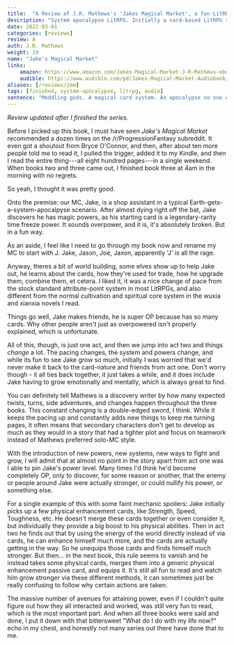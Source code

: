 ```yaml
---
title:  "A Review of J.R. Mathews's 'Jakes Magical Market', a fun LitRPG apocalypse romb with a card based system."
description: "System apocalypse LitRPG. Initially a card-based LitRPG system, Jake's Magical Market is a very fun read, just don't expect too much markets and expect a lot of chaotic shenanigans!"
date: 2022-03-01
categories: [reviews]
review: A
auth: J.R. Mathews
weight: 19
name: "Jake's Magical Market"
links:
    amazon: https://www.amazon.com/Jakes-Magical-Market-J-R-Mathews-ebook/dp/B09HWX11N9
    audible: https://www.audible.com/pd/Jakes-Magical-Market-Audiobook/B09MDMD85Z
aliases: [/reviews/jmm]
tags: [finished, system-apocalypse, litrpg, audio]
sentence: "Meddling gods. A magical card system. An apocalypse no one could have predicted."
---
```


*Review updated after I finished the series.*

Before I picked up this book, I must have seen *Jake's Magical Market* recommended a dozen times on the /r/ProgressionFantasy subreddit. It even got a shoutout from Bryce O'Connor, and then, after about ten more people told me to read it, I pulled the trigger, added it to my Kindle, and then I read the entire thing---all eight hundred pages---in a single weekend. When books two and three came out, I finished book three at 4am in the morning with no regrets.

So yeah, I thought it was pretty good.

Onto the premise: our MC, Jake, is a shop assistant in a typical Earth-gets-a-system-apocalpyse scenario. After almost dying right off the bat, Jake discovers he has magic powers, as his starting card is a legendary-rarity time freeze power. It sounds overpower, and it is, it's absolutely broken. But in a fun way. 

As an aside, I feel like I need to go through my book now and rename my MC to start with J. Jake, Jason, Joe, Jaxon, apparently 'J' is all the rage.

Anyway, theres a bit of world building, some elves show up to help Jake out, he learns about the cards, how they're used for trade, how he upgrade them, combine them, et cetera. I liked it, it was a nice change of pace from the stock standard attribute-point system in most LitRPGs, and also different from the normal cultivation and spiritual core system in the wuxia and xianxia novels I read.

Things go well, Jake makes friends, he is super OP because has so many cards. Why other people aren't just as overpowered isn't properly explained, which is unfortunate. 

All of this, though, is just one act, and then we jump into act two and things *change* a lot. The pacing changes, the system and powers change, and while its fun to see Jake grow so much, initially I was worried that we'd never make it back to the card-nature and friends from act one. Don't worry though - it all ties back together, it just takes a while, and it does include Jake having to grow emotionally and mentally, which is always great to find.


You can definitely tell Mathews is a discovery writer by how many expected twists, turns, side adventures, and changes happen throughout the three books. This constant changing is a double-edged sword, I think. While it keeps the pacing up and constantly adds new things to keep me turning pages, it often means that secondary characters don't get to develop as much as they would in a story that had a tighter plot and focus on teamwork instead of Mathews preferred solo-MC style.

With the introduction of new powers, new systems, new ways to fight and grow, I will admit that at almost no point in the story apart from act one was I able to pin Jake's power level. Many times I'd think he'd become completely OP, only to discover, for some reason or another, that the enemy or people around Jake were actually stronger, or could nullify his power, or something else. 

For a single example of this with some faint mechanic spoilers: Jake initially picks up a few physical enhancement cards, like Strength, Speed, Toughness, etc. He doesn't merge these cards together or even consider it, but individually they provide a big boost to his physical abilities. Then in act two he finds out that by using the energy of the world directly instead of via cards, he can enhance himself much more, and the cards are actually getting in the way. So he unequips those cards and finds himself much stronger. But then... in the next book, this rule seems to vanish and he instead takes some physical cards, merges them into a generic physical enhancement passive card, and equips it. It's still all fun to read and watch him grow stronger via these different methods, it can sometimes just be really confusing to follow why certain actions are taken.

The massive number of avenues for attaining power, even if I couldn't quite figure out how they all interacted and worked, was still very fun to read, which is the most important part. And when all three books were said and done, I put it down with that bittersweet "What do I do with my life now?" echo in my chest, and honestly not many series out there have done that to me.



